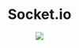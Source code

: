 
<h1 align="center"> Socket.io </h1>

<p align="center">
<img src="https://user-images.githubusercontent.com/93389016/170877061-945b3eaa-179b-4adf-8023-7ed9a062eef8.png">  
</p>
